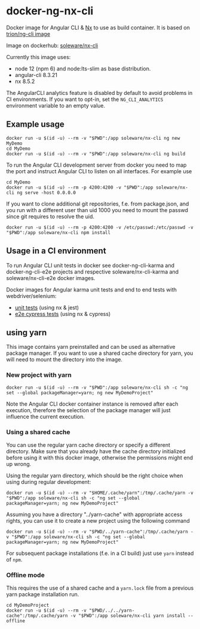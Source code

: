 # docker-ng-nx-cli

Docker image for Angular CLI & [Nx](https://nx.dev/web) to use as build container. It is based on [trion/ng-cli image](https://hub.docker.com/r/trion/ng-cli/)  

Image on dockerhub: [soleware/nx-cli](https://hub.docker.com/repository/docker/soleware/nx-cli)

Currently this image uses: 
* node 12 (npm 6) and node:lts-slim as base distribution.
* angular-cli 8.3.21
* nx 8.5.2

The AngularCLI analytics feature is disabled by default to avoid problems in CI environments.
If you want to opt-in, set the `NG_CLI_ANALYTICS` environment variable to an empty value.

## Example usage
```
docker run -u $(id -u) --rm -v "$PWD":/app soleware/nx-cli ng new MyDemo
cd MyDemo
docker run -u $(id -u) --rm -v "$PWD":/app soleware/nx-cli ng build
```

To run the Angular CLI development server from docker you need to map the port and instruct Angular CLI to listen on all interfaces.
For example use
```
cd MyDemo
docker run -u $(id -u) --rm -p 4200:4200 -v "$PWD":/app soleware/nx-cli ng serve -host 0.0.0.0
```

If you want to clone additional git repositories, f.e. from package.json, and you run with a different user than uid 1000 you need to mount the passwd since git requires to resolve the uid.

```
docker run -u $(id -u) --rm -p 4200:4200 -v /etc/passwd:/etc/passwd -v "$PWD":/app soleware/nx-cli npm install
```

## Usage in a CI environment
To run Angular CLI unit tests in docker see docker-ng-cli-karma and docker-ng-cli-e2e projects and respective soleware/nx-cli-karma and soleware/nx-cli-e2e docker images.

Docker images for Angular karma unit tests and end to end tests with webdriver/selenium:
* [unit tests](https://github.com/pesoklp13/docker-nx-cli-unit-tests) (using nx & jest)
* [e2e cypress tests](https://github.com/pesoklp13/docker-nx-cli-cypress) (using nx & cypress)

## using yarn
This image contains yarn preinstalled and can be used as alternative package manager.
If you want to use a shared cache directory for yarn, you will need to mount the directory into the image.

### New project with yarn
```
docker run -u $(id -u) --rm -v "$PWD":/app soleware/nx-cli sh -c "ng set --global packageManager=yarn; ng new MyDemoProject"
```

Note the Angular CLI docker container instance is removed after each execution, therefore the selection of the package manager will just influence the current execution.

### Using a shared cache

You can use the regular yarn cache directory or specify a different directory.
Make sure that you already have the cache directory initialized before using it with this docker image, otherwise the permissions might end up wrong.

Using the regular yarn directory, which should be the right choice when using during regular development:
```
docker run -u $(id -u) --rm -v "$HOME/.cache/yarn":/tmp/.cache/yarn -v "$PWD":/app soleware/nx-cli sh -c "ng set --global packageManager=yarn; ng new MyDemoProject"
```

Assuming you have a directory "../yarn-cache" with appropriate access rights, you can use it to create a new project using the following command

```
docker run -u $(id -u) --rm -v "$PWD/../yarn-cache":/tmp/.cache/yarn -v "$PWD":/app soleware/nx-cli sh -c "ng set --global packageManager=yarn; ng new MyDemoProject"
```

For subsequent package installations (f.e. in a CI build) just use `yarn` instead of `npm`.

### Offline mode
This requires the use of a shared cache and a `yarn.lock` file from a previous yarn package installation run.

```
cd MyDemoProject
docker run -u $(id -u) --rm -v "$PWD/../../yarn-cache":/tmp/.cache/yarn -v "$PWD":/app soleware/nx-cli yarn install --offline
```
